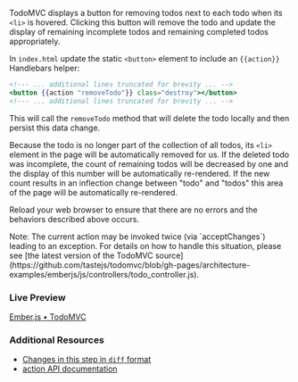 TodoMVC displays a button for removing todos next to each todo when its `<li>` is hovered. Clicking this button will remove the todo and update the display of remaining incomplete todos and remaining completed todos appropriately.

In `index.html` update the static `<button>` element to include an `{{action}}` Handlebars helper:

```handlebars
<!--- ... additional lines truncated for brevity ... -->
<button {{action "removeTodo"}} class="destroy"></button>
<!--- ... additional lines truncated for brevity ... -->
```

This will call the `removeTodo` method that will delete the todo locally and then persist this data change.

Because the todo is no longer part of the collection of all todos, its `<li>` element in the page will be automatically removed for us. If the deleted todo was incomplete, the count of remaining todos will be decreased by one and the display of this number will be automatically re-rendered. If the new count results in an inflection change between "todo" and "todos" this area of the page will be automatically re-rendered.

Reload your web browser to ensure that there are no errors and the behaviors described above occurs.


<aside>
Note: The current action may be invoked twice (via `acceptChanges`) leading to an exception. For details on how to handle this situation, please see [the latest version of the TodoMVC source](https://github.com/tastejs/todomvc/blob/gh-pages/architecture-examples/emberjs/js/controllers/todo_controller.js).
</aside>

### Live Preview
<a class="jsbin-embed" href="http://jsbin.com/eREkanA/1/embed?live">Ember.js • TodoMVC</a><script src="http://static.jsbin.com/js/embed.js"></script>

### Additional Resources

  * [Changes in this step in `diff` format](https://github.com/emberjs/quickstart-code-sample/commit/14e1f129f76bae8f8ea6a73de1e24d810678a8fe)
  * [action API documentation](/api/classes/Ember.Handlebars.helpers.html#method_action)
